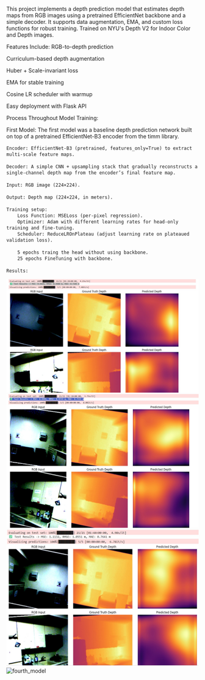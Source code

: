 This project implements a depth prediction model that estimates depth maps from RGB images using a pretrained EfficientNet backbone and a simple decoder. It supports data augmentation, EMA, and custom loss functions for robust training. Trained on NYU's Depth V2 for Indoor Color and Depth images.

Features Include: 
RGB-to-depth prediction

Curriculum-based depth augmentation

Huber + Scale-invariant loss

EMA for stable training

Cosine LR scheduler with warmup

Easy deployment with Flask API


Process Throughout Model Training:

First Model:
    The first model was a baseline depth prediction network built on top of a pretrained EfficientNet-B3 encoder from the timm library.

    Encoder: EfficientNet-B3 (pretrained, features_only=True) to extract multi-scale feature maps.

    Decoder: A simple CNN + upsampling stack that gradually reconstructs a single-channel depth map from the encoder’s final feature map.

    Input: RGB image (224×224).

    Output: Depth map (224×224, in meters).

    Training setup:
        Loss Function: MSELoss (per-pixel regression).
        Optimizer: Adam with different learning rates for head-only training and fine-tuning.
        Scheduler: ReduceLROnPlateau (adjust learning rate on plateaued validation loss).

        5 epochs traing the head without using backbone.
        25 epochs FineTuning with backbone.
    
    Results:
![first_model](doc_images/model1.jpg)
![second_model](doc_images/model2.jpg)
![third_model](doc_images/model3.jpg)
![fourth_model](doc_images/model4.jpg)